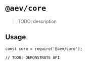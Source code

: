 # `@aev/core`

> TODO: description

## Usage

```
const core = require('@aev/core');

// TODO: DEMONSTRATE API
```
